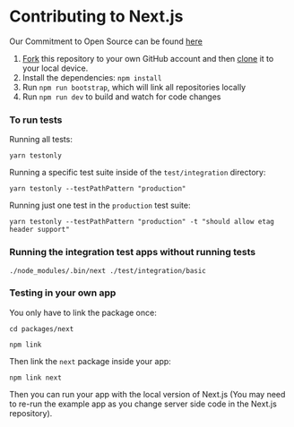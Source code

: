 # Contributing to Next.js

Our Commitment to Open Source can be found [here](https://zeit.co/blog/oss)

1. [Fork](https://help.github.com/articles/fork-a-repo/) this repository to your own GitHub account and then [clone](https://help.github.com/articles/cloning-a-repository/) it to your local device.
2. Install the dependencies: `npm install`
3. Run `npm run bootstrap`, which will link all repositories locally
4. Run `npm run dev` to build and watch for code changes

### To run tests

Running all tests:

```
yarn testonly
```

Running a specific test suite inside of the `test/integration` directory:

```
yarn testonly --testPathPattern "production"
```

Running just one test in the `production` test suite:

```
yarn testonly --testPathPattern "production" -t "should allow etag header support"
```

### Running the integration test apps without running tests

```
./node_modules/.bin/next ./test/integration/basic
```

### Testing in your own app

You only have to link the package once:

```
cd packages/next
```

```
npm link
```


Then link the `next` package inside your app:

```
npm link next
```

Then you can run your app with the local version of Next.js (You may need to re-run the example app as you change server side code in the Next.js repository).
